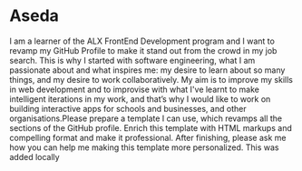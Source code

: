 # Aseda
I am a learner of the ALX FrontEnd Development program and I want to revamp my GitHub Profile to make it stand out from the crowd in my job search. This is why I started with software engineering, what I am passionate about and what inspires me: my desire to learn about so many things, and my desire to work collaboratively. My aim is to improve my skills in web development and to improvise with what I've learnt to make intelligent iterations in my work, and that’s why I would like to work on building interactive apps for schools and businesses, and other organisations.Please prepare a template I can use, which revamps all the sections of the GitHub profile. Enrich this template with HTML markups and compelling format and make it professional. After finishing, please ask me how you can help me making this template more personalized.
  T h i s   w a s   a d d e d   l o c a l l y  
 